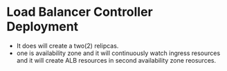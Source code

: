 # Load Balancer Controller Deployment

- It does will create a two(2) relipcas.
- one is availability zone and it will continuously watch ingress resources and it will create ALB resources in second availability zone reosurces.
